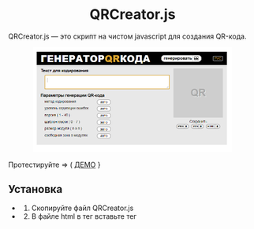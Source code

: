 <h1 align="center">QRCreator.js</h1>
QRCreator.js — это скрипт на чистом javascript для создания QR-кода.  

<p align="center">
<img src="https://github.com/slesareva-gala/forCodePen/blob/master/gif/demo_QRCreator.gif" width="80%"></p>

Протестируйте => ( [ДЕМО](https://slesareva-gala.github.io/QR-Code/#rus) }

<h2> Установка </h2>

 - 1. Скопируйте файл QRCreator.js
 - 2. В файле html в тег <head> вставьте тег <script> с указанием ссылки на файл QRCreator.js<br />
  
  `<script src="QRCreator.js" defer></script>`

### Пример подключения
```html
<html>
  <head>
    <script src="QRCreator.js"></script>
  </head>
  <body>
    <div id="qrcode"></div>
  </body>

  <script>
    document.getElementById('qrcode').append(QRCreator('Привет, Мир!').result);
  </script>
</html>
```

или

### Пример подключения с вызовом из js-файла
```html
<html>
  <head>
    <script src="QRCreator.js" defer></script>
    <script src="sample2.js" defer></script>
  </head>

  <body>
    <div id="qrcode1"></div>
    <div id="qrcode2"></div>
  </body>
</html>
```
**sample.js**
```js
const qrcode1 = QRCreator('Привет, Мир!',
{ mode: 4,
  eccl: 0,
  version: 3,
  mask: -1,
  format: 'html',
  modsize: -1,
  margin: 0
});
const qrcode2 = QRCreator('Привет, Мир!', { mode: 1});

const content = (qrcode) =>{
  return qrcode.error ?
    `недопустимые исходные данные ${qrcode.error}`:
     qrcode.result;
};

document.getElementById('qrcode1').append( 'QR-код № 1: ', content(qrcode1));
document.getElementById('qrcode2').append( 'QR-код № 2: ', content(qrcode2));
```

<h2> Синтаксис </h2>

      **window.QRCreator(text[,options])**
  
      или
  
      **QRCreator(text[,options])**

### Параметры

   **text**
     Кодируемая текстовая строка UTF-8

   **options**
     Объект, содержащий свойства со значениями параметров генерации QR-кода,
      по умолчанию:
      `{mode: -1,  eccl: 0, version: -1, mask: -1, format: 'PNG', modsize: -1, margin: -1}`

### Возвращаемое значение
    Объект qrcode, описывающий результат генерации QR-кода


## ОПИСАНИЕ
### 1. Свойство options
#### 1.1. Основные свойства options, содержащие значения параметров формирования матрицы QR-code
| свойство | значение | содержание |
|:----:|:----:|:----------|
| ***mode*** | целое число из:  -1, 1, 2, 4  |  метод кодирования:  1 -числовой, 2-буквенно-цифровой, 4-октетный,  если не указан или -1, то выбирается допустимый метод |
| ***eccl*** |  целое число:  от -1 до 3 | уровень коррекции ошибок: 1(L), 0(M), 3(Q), 2(H)         если не указан или -1, то подбор допустимого уровня начиная с 3(Q) |
| ***version*** | целое число:  -1 или от 1 до 40 | версия, если не указана или -1,  то выбирается наименьшая возможная версия |
| ***mask*** | целое число:  -1 или от 0 до 7 | шаблон маски, если не указан или -1,  то выбирается лучшая маска |

#### 1.2. Дополнительные свойства options, содержащие значения параметров формирования изображения
| свойство | значение | содержание |
|:----:|:----:|:----------|
  ***format***    регистронезависимая   >строка, одна из:  'PNG', 'SVG','HTML'  или 'NONE' | формат результата, если не то указан,    результат выводится в формате 'PNG'    при задании значения 'NONE' - результат не формируется |
| ***modsize*** |  целое число    -1 или от 1 | размер модуля modsize x modsize,   если не указан или -1, то 4 |
| ***margin*** |  целое число     от 0 | размер свободной зоны в модулях,   если не указан, то 4 модуля |

### 2. Возвращаемый объект qrcode
#### 2.1 Свойства qrcode
| свойство | значение | содержание |
|:----:|:----:|:----------|
| ***text*** | заданное | исходный текст |
| ***mode***    ***eccl***    ***version***    ***mask*** | заданные или    подобранные | параметры сформированной матрицы QR-кода |
| ***modsize***    ***margin*** | заданные или    по умолчанию | параметры сформированной матрицы QR-кода    и параметры изображения QR-кода |
| ***format*** | заданное | формат изображения QR-кода или 'NONE' |
| ***matrix*** | массив[у][х]    координаты:    у - колонка    х - строка     | матрица QR-кода, где 0-белый, 1-черный |
| ***result*** | HTML элемент    или '' | QR-код в заданом формате    или в случае ошибки, или когда был задан параметр    format === 'NONE' |
| ***error*** | имя параметра    или '' | имя параметра, вызвавшего ошибку    или при отстутствии ошибок |
| ***errorSubcode*** | строка    с целочисленным    цифроовым кодом   или '' | код, поясняющий ошибку       при отстутствии ошибок |

### 2.2. Методы qrcode

   ***qrcode.format = newFormat***

     При изменении текущего формата изображения qrcode.format на новое значение newFormat происходит переформирование изображения.
     Процесс может вызвать ошибку: qrcode.error === "format".

  ***qrcode.download(filename, format)***

     Вызывает скачивание файла с именем filename в формате format

        Если _filename === ""_,
        то
        - при `qrcode.format === 'PNG'`  уставливается `filename = 'qrcode.png'`
        - при `qrcode.format === 'SVG'`  уставливается `filename = 'qrcode.svg'`
        - при `qrcode.format === 'HTML'` уставливается `filename = 'qrcode.html'`

        Если format не задан, то приниматся текущее значение qrcode.format.
        Если format указан, то до вывода переформировывается изображение ( соответствует методу `qrcode.format = format`).

        *Примечание*
        Если при переформировании изображения произошла ошибка `qrcode.error !== ""` или задан формат 'NONE' и, соотвтественно, отсутствует результат `qrcode.result===""`, то скачиваение файла не вызывается.

  ***qrcode.clearError()***

        Очистка сообщения об ошибке qrcode.error и qrcode.errorSubcode

        *Примечание*
        При наличии ошибок формирования изображения, методы qrcode:
        `qrcode.format = newFormat` и `qrcode.download(filename, format)`
        не работают, пока сообщение не будет обработано и (или) очищено `qrcode.clearError()`.

### 2.3. Типы и подкоды ошибок

| error | errorSubcode | содержание |
|:----:|:----:|:----------|
| ***text*** | ***1*** | недопустимый формат строки для кодирования |
| ***text*** | ***2*** | не указан текст для кодирования |
| ***text*** | ***3*** | текст содержит недопустимые символы |
| ***mode*** | ***1*** | недопустимый или неподдерживаемый метод кодирования |
| ***version*** | ***1*** | слишком длинный текст для кодирования |
| ***version*** | ***2*** | недопустимая версия |
| ***version*** | ***3*** | текст слишком длинный для выбранной версии |
| ***eccl*** | ***1*** | недопустимый уровень коррекции ошибок |
| ***mask*** | ***1*** | недопустимый шаблон маски |
| ***format*** | ***1*** | недопустимый формат для генерации QR-кода |
| ***format*** | ***2*** | для вывода в формате PNG необходима поддержка canvas |
| ***format*** | ***3*** | недопустимый формат для генерации QR-кода |
| ***modsize*** | ***1*** | недопустимый размер модуля |
| ***margin*** | ***1*** | недопустимый размер свободной зоны (в модулях) |

Данная таблица с содержанием на русском и английском языках приведена в .\docs\db\lang.json свойтво "qrcreator_error_message".

## Лицензия
MIT License. Код может быть использован для любых целей.

## Проверено на совместимость с браузерами
Chrome (v.106), Firefox (v.105), Яндекс.Браузер (v.22), Brave (v.1.44), Microsoft Edge (v.106)

## Смотрите также
_Первоисточик: [Кан Сонхун](https://github.com/shesek/qruri/blob/master/index.js)_
__***Сокровище:***__ [QR Code Tutorial](https://www.thonky.com/qr-code-tutorial/introduction)
[Алгоритм генерации QR-кода](https://habr.com/ru/post/172525/)
[Спецификация символики штрихового кода QR Code ISO/IEC 18004:2015](https://meganorm.ru/Data2/1/4293763/4293763455.pdf)
